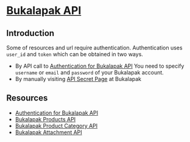 # [Bukalapak API](README.md)

## Introduction

Some of resources and url require authentication.
Authentication uses `user_id` and `token` which can be obtained in two ways.
+ By API call to [Authentication for Bukalapak API](authenticate.md#authentication-for-bukalapak-api)
  You need to specify `username` or `email` and `password` of your Bukalapak account.
+ By manually visiting [API Secret Page](https://www.bukalapak.com/users/api_secret) at Bukalapak

## Resources
+ [Authentication for Bukalapak API](authenticate.md#authentication-for-bukalapak-api)
+ [Bukalapak Products API](products.md#bukalapak-products-api)
+ [Bukalapak Product Category API](categories.#bukalapak-product-category-api)
+ [Bukalapak Attachment API](attachments.md#bukalapak-attachment-api)